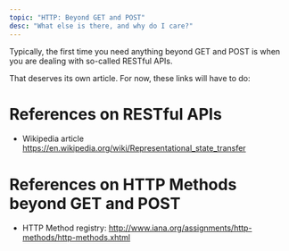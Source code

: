 ```yaml
---
topic: "HTTP: Beyond GET and POST"
desc: "What else is there, and why do I care?"
---
```


Typically, the first time you need anything beyond GET and POST is when you are dealing with so-called RESTful APIs.

That deserves its own article.  For now, these links will have to do:

# References on RESTful APIs

* Wikipedia article <https://en.wikipedia.org/wiki/Representational_state_transfer>

# References on HTTP Methods beyond GET and POST

* HTTP Method registry: <http://www.iana.org/assignments/http-methods/http-methods.xhtml>
